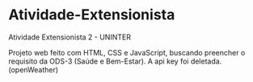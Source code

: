 # Atividade-Extensionista
Atividade Extensionista 2 - UNINTER

Projeto web feito com HTML, CSS e JavaScript, buscando preencher o requisito da ODS-3 (Saúde e Bem-Estar).
A api key foi deletada. (openWeather)
